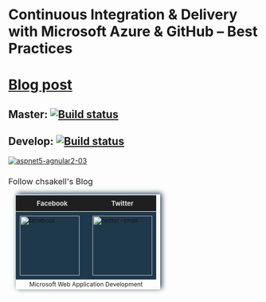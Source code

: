 # Continuous Integration & Delivery with Microsoft Azure & GitHub – Best Practices

# [Blog post](http://wp.me/p3mRWu-1dt)

## Master: [![Build status](https://ci.appveyor.com/api/projects/status/github/chsakell/azure-github-ci-cd?branch=master&svg=true)](https://ci.appveyor.com/project/chsakell/azure-github-ci-cd/branch/master)

## Develop: [![Build status](https://ci.appveyor.com/api/projects/status/github/chsakell/azure-github-ci-cd?branch=develop&svg=true)](https://ci.appveyor.com/project/chsakell/azure-github-ci-cd/branch/develop)

<a href="http://wp.me/p3mRWu-1dt" rel="attachment wp-att-3961" target="_blank"><img src="https://chsakell.files.wordpress.com/2017/06/azure-github-ci-cd-37.png?w=700&amp;h=355" alt="aspnet5-agnular2-03"  class="alignnone size-full wp-image-3961"></a>

<h3 style="font-weight:normal;">Follow chsakell's Blog</h3>
<table id="gradient-style" style="box-shadow:3px -2px 10px #1F394C;font-size:12px;margin:15px;width:290px;text-align:left;border-collapse:collapse;" summary="">
<thead>
<tr>
<th style="width:130px;font-size:13px;font-weight:bold;padding:8px;background:#1F1F1F repeat-x;border-top:2px solid #d3ddff;border-bottom:1px solid #fff;color:#E0E0E0;" align="center" scope="col">Facebook</th>
<th style="font-size:13px;font-weight:bold;padding:8px;background:#1F1F1F repeat-x;border-top:2px solid #d3ddff;border-bottom:1px solid #fff;color:#E0E0E0;" align="center" scope="col">Twitter</th>
</tr>
</thead>
<tfoot>
<tr>
<td colspan="4" style="text-align:center;">Microsoft Web Application Development</td>
</tr>
</tfoot>
<tbody>
<tr>
<td style="padding:8px;border-bottom:1px solid #fff;color:#FFA500;border-top:1px solid #fff;background:#1F394C repeat-x;">
<a href="https://www.facebook.com/chsakells.blog" target="_blank"><img src="https://chsakell.files.wordpress.com/2015/08/facebook.png?w=120&amp;h=120&amp;crop=1" alt="facebook" width="120" height="120" class="alignnone size-opti-archive wp-image-3578"></a>
</td>
<td style="padding:8px;border-bottom:1px solid #fff;color:#FFA500;border-top:1px solid #fff;background:#1F394C repeat-x;">
<a href="https://twitter.com/chsakellsBlog" target="_blank"><img src="https://chsakell.files.wordpress.com/2015/08/twitter-small.png?w=120&amp;h=120&amp;crop=1" alt="twitter-small" width="120" height="120" class="alignnone size-opti-archive wp-image-3583"></a>
</td>
</tr>
</tbody>
</table>
